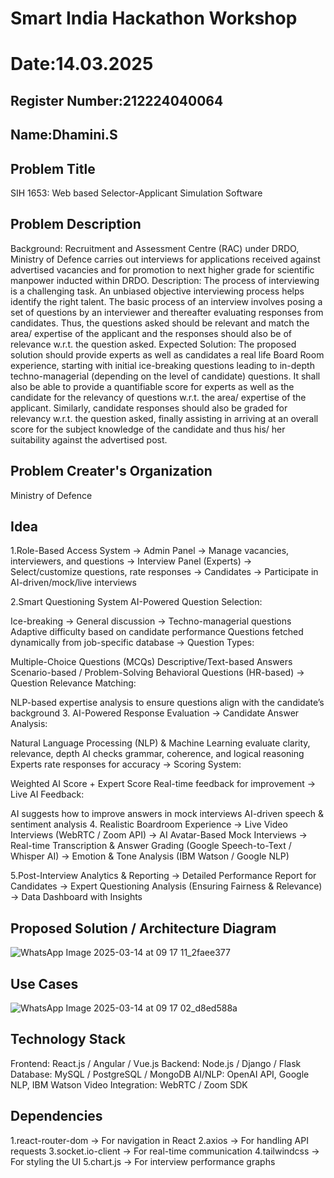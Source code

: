 # Smart India Hackathon Workshop
# Date:14.03.2025
## Register Number:212224040064
## Name:Dhamini.S
## Problem Title
SIH 1653: Web based Selector-Applicant Simulation Software
## Problem Description
Background: Recruitment and Assessment Centre (RAC) under DRDO, Ministry of Defence carries out interviews for applications received against advertised vacancies and for promotion to next higher grade for scientific manpower inducted within DRDO. Description: The process of interviewing is a challenging task. An unbiased objective interviewing process helps identify the right talent. The basic process of an interview involves posing a set of questions by an interviewer and thereafter evaluating responses from candidates. Thus, the questions asked should be relevant and match the area/ expertise of the applicant and the responses should also be of relevance w.r.t. the question asked. Expected Solution: The proposed solution should provide experts as well as candidates a real life Board Room experience, starting with initial ice-breaking questions leading to in-depth techno-managerial (depending on the level of candidate) questions. It shall also be able to provide a quantifiable score for experts as well as the candidate for the relevancy of questions w.r.t. the area/ expertise of the applicant. Similarly, candidate responses should also be graded for relevancy w.r.t. the question asked, finally assisting in arriving at an overall score for the subject knowledge of the candidate and thus his/ her suitability against the advertised post.

## Problem Creater's Organization
Ministry of Defence

## Idea
1.Role-Based Access System
-> Admin Panel → Manage vacancies, interviewers, and questions
-> Interview Panel (Experts) → Select/customize questions, rate responses
-> Candidates → Participate in AI-driven/mock/live interviews

2.Smart Questioning System
AI-Powered Question Selection:

Ice-breaking → General discussion → Techno-managerial questions
Adaptive difficulty based on candidate performance
Questions fetched dynamically from job-specific database
-> Question Types:

Multiple-Choice Questions (MCQs)
Descriptive/Text-based Answers
Scenario-based / Problem-Solving
Behavioral Questions (HR-based)
-> Question Relevance Matching:

NLP-based expertise analysis to ensure questions align with the candidate’s background
3. AI-Powered Response Evaluation
-> Candidate Answer Analysis:

Natural Language Processing (NLP) & Machine Learning evaluate clarity, relevance, depth
AI checks grammar, coherence, and logical reasoning
Experts rate responses for accuracy
-> Scoring System:

Weighted AI Score + Expert Score
Real-time feedback for improvement
-> Live AI Feedback:

AI suggests how to improve answers in mock interviews
AI-driven speech & sentiment analysis
4. Realistic Boardroom Experience
-> Live Video Interviews (WebRTC / Zoom API)
-> AI Avatar-Based Mock Interviews
-> Real-time Transcription & Answer Grading (Google Speech-to-Text / Whisper AI)
-> Emotion & Tone Analysis (IBM Watson / Google NLP)

5.Post-Interview Analytics & Reporting
-> Detailed Performance Report for Candidates
-> Expert Questioning Analysis (Ensuring Fairness & Relevance)
-> Data Dashboard with Insights
  

## Proposed Solution / Architecture Diagram
![WhatsApp Image 2025-03-14 at 09 17 11_2faee377](https://github.com/user-attachments/assets/b81e3246-addc-45e0-95c2-abe54101a263)

## Use Cases
![WhatsApp Image 2025-03-14 at 09 17 02_d8ed588a](https://github.com/user-attachments/assets/2573e207-6e13-47e2-8543-700380577550)


## Technology Stack
Frontend: React.js / Angular / Vue.js
Backend: Node.js / Django / Flask
Database: MySQL / PostgreSQL / MongoDB
AI/NLP: OpenAI API, Google NLP, IBM Watson
Video Integration: WebRTC / Zoom SDK



## Dependencies
1.react-router-dom → For navigation in React
2.axios → For handling API requests
3.socket.io-client → For real-time communication
4.tailwindcss → For styling the UI
5.chart.js → For interview performance graphs

